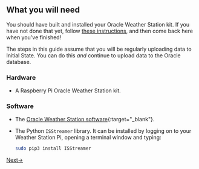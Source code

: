 ## What you will need

You should have built and installed your Oracle Weather Station kit.  If you have not done that yet, follow [these instructions](https://www.raspberrypi.org/learning/weather-station-guide/), and then come back here when you've finished!

The steps in this guide assume that you will be regularly uploading data to Initial State. You can do this *and* continue to upload data to the Oracle database.

### Hardware

- A Raspberry Pi Oracle Weather Station kit.

### Software

- The [Oracle Weather Station software](https://www.raspberrypi.org/learning/weather-station-guide/software.md){:target="_blank"}.


 - The Python `ISStreamer` library. It can be installed by logging on to your Weather Station Pi,  opening a terminal window and typing:

     ```bash
     sudo pip3 install ISStreamer

     ```

[Next->](en/step_3.md)
